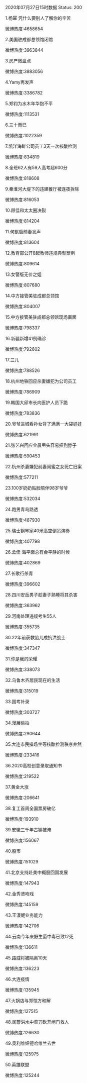 2020年07月27日15时数据
Status: 200

1.杨幂 凭什么要别人了解你的辛苦

微博热度:4658654

2.美国驻成都总领馆闭馆

微博热度:3963844

3.房产微盘点

微博热度:3883056

4.Yamy再发声

微博热度:3386782

5.郑钧为水木年华抱不平

微博热度:1113531

6.三十而已

微博热度:1022359

7.凯洋海鲜公司员工3天一次核酸检测

微博热度:834819

8.全班62人有59人高考超600分

微博热度:818608

9.秦淮河大堤下的违建餐厅被连夜拆除

微博热度:816053

10.顾佳和太太圈决裂

微博热度:814204

11.何猷启前妻发声

微博热度:813604

12.教育部公开8起教师违规典型案例

微博热度:809614

13.女警版无价之姐

微博热度:807680

14.中方接管美驻成都总领馆

微博热度:804007

15.中方接管美驻成都总领馆现场画面

微博热度:798337

16.新疆新增41例确诊

微博热度:792602

17.三儿

微博热度:788526

18.杭州地铁回应杀妻嫌犯为公司员工

微博热度:786909

19.韩国大邱市长向医护人员下跪

微博热度:783836

20.爷爷进城看孙女背了满满一大袋娃娃

微博热度:621991

21.张艺兴回应金晨甩头容易扭到脖子

微博热度:590453

22.杭州杀妻嫌犯前妻闺蜜之女死亡旧案

微博热度:577211

23.100岁奶奶贴脸陪伴98岁爷爷

微博热度:532034

24.跑男青岛路透

微博热度:487930

25.瑞士钢琴家40米高空倒吊演奏

微博热度:407798

26.孟佳 海平面总有会平静的时候

微博热度:402869

27.长歌行杀青

微博热度:396602

28.四川安岳男子趁妻子熟睡将其杀害

微博热度:363962

29.河南处理违规考生55人

微博热度:355735

30.22年前获救胎儿成抗洪战士

微博热度:347347

31.你是我的荣耀

微博热度:338073

32.乌鲁木齐居民现在的生活

微博热度:315019

33.国考补录

微博热度:303727

34.漫展偷拍

微博热度:290644

35.大连市民操场坐等核酸检测秩序井然

微博热度:233416

36.2020高校创意录取通知书

微博热度:219522

37.黄金大涨

微博热度:206641

38.复工首周全国票房破亿

微博热度:193910

39.安徽三千年古镇被淹

微博热度:156067

40.股市

微博热度:151029

41.北京支持赴美中概股回国发展

微博热度:147943

42.金秀贤吻戏

微博热度:145159

43.王漫妮业务能力

微博热度:142706

44.云南今年来野生菌中毒已致12死

微博热度:136611

45.路威将被隔离10天

微博热度:136223

46.大连疫情

微博热度:135945

47.火锅店与郑恺方和解

微博热度:127515

48.民警洪水中菜刀砍开闸门救人

微博热度:126630

49.奥利维娅德哈维兰去世

微博热度:125975

50.英雄联盟

微博热度:125244

